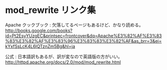 ﻿# mod_rewrite リンク集

Apache クックブック
: 欠落してるページもあるけど、かなり読める。http://books.google.com/books?id=Pt2EsyYUzgEC&printsec=frontcover&dq=Apache%E3%82%AF%E3%83%83%E3%82%AF%E3%83%96%E3%83%83%E3%82%AF&as_brr=3&ei=kYxfSsLcK4L6lQTznZm5Bg&hl=ja

公式
: 日本語訳もあるが、訳が変なので英語版の方がいい。http://httpd.apache.org/docs/2.0/mod/mod_rewrite.html
